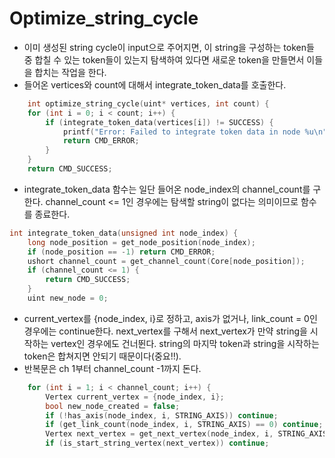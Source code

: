 # Optimize_string_cycle
- 이미 생성된 string cycle이 input으로 주어지면, 이 string을 구성하는 token들 중 합칠 수 있는 token들이 있는지 탐색하여 있다면 새로운 token을 만들면서 이들을 합치는 작업을 한다.
- 들어온 vertices와 count에 대해서 integrate_token_data를 호출한다. 
```c
    int optimize_string_cycle(uint* vertices, int count) {
    for (int i = 0; i < count; i++) {
        if (integrate_token_data(vertices[i]) != SUCCESS) {
            printf("Error: Failed to integrate token data in node %u\n", vertices[i]);
            return CMD_ERROR;
        }
    }
    return CMD_SUCCESS;
```
- integrate_token_data 함수는 일단 들어온 node_index의 channel_count를 구한다. channel_count <= 1인 경우에는 탐색할 string이 없다는 의미이므로 함수를 종료한다. 
```c
int integrate_token_data(unsigned int node_index) {
    long node_position = get_node_position(node_index);
    if (node_position == -1) return CMD_ERROR;
    ushort channel_count = get_channel_count(Core[node_position]);
    if (channel_count <= 1) {
        return CMD_SUCCESS;
    }
    uint new_node = 0;
```
- current_vertex를 {node_index, i}로 정하고, axis가 없거나, link_count = 0인 경우에는 continue한다. next_vertex를 구해서 next_vertex가 만약 string을 시작하는 vertex인 경우에도 건너뛴다. string의 마지막 token과 string을 시작하는 token은 합쳐지면 안되기 때문이다(중요!!). 
- 반복문은 ch 1부터 channel_count -1까지 돈다.
```c
    for (int i = 1; i < channel_count; i++) {
        Vertex current_vertex = {node_index, i};
        bool new_node_created = false;
        if (!has_axis(node_index, i, STRING_AXIS)) continue;
        if (get_link_count(node_index, i, STRING_AXIS) == 0) continue;
        Vertex next_vertex = get_next_vertex(node_index, i, STRING_AXIS);
        if (is_start_string_vertex(next_vertex)) continue;
```
